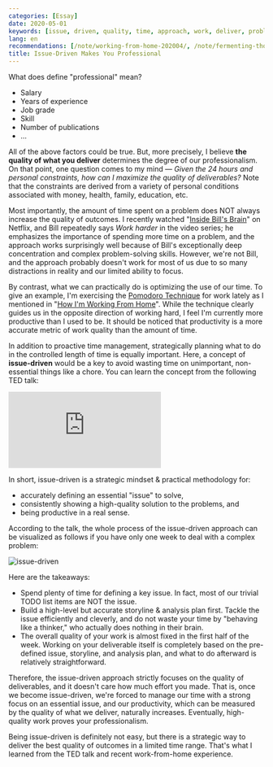 ```yaml
---
categories: [Essay]
date: 2020-05-01
keywords: [issue, driven, quality, time, approach, work, deliver, problem, home, productivity]
lang: en
recommendations: [/note/working-from-home-202004/, /note/fermenting-thoughts/, /note/hugo-markdown-and-mathjax/]
title: Issue-Driven Makes You Professional
---
```


What does define "professional" mean? 

- Salary
- Years of experience
- Job grade
- Skill
- Number of publications
- ...

All of the above factors could be true. But, more precisely, I believe **the quality of what you deliver** determines the degree of our professionalism. On that point, one question comes to my mind &mdash; *Given the 24 hours and personal constraints, how can I maximize the quality of deliverables?* Note that the constraints are derived from a variety of personal conditions associated with money, health, family, education, etc.

Most importantly, the amount of time spent on a problem does NOT always increase the quality of outcomes. I recently watched "[Inside Bill's Brain](https://www.netflix.com/title/80184771)" on Netflix, and Bill repeatedly says *Work harder* in the video series; he emphasizes the importance of spending more time on a problem, and the approach works surprisingly well because of Bill's exceptionally deep concentration and complex problem-solving skills. However, we're not Bill, and the approach probably doesn't work for most of us due to so many distractions in reality and our limited ability to focus.

By contrast, what we can practically do is optimizing the use of our time. To give an example, I'm exercising the [Pomodoro Technique](https://en.wikipedia.org/wiki/Pomodoro_Technique) for work lately as I mentioned in "[How I'm Working From Home](/note/working-from-home-202004/)". While the technique clearly guides us in the opposite direction of working hard, I feel I'm currently more productive than I used to be. It should be noticed that productivity is a more accurate metric of work quality than the amount of time.

In addition to proactive time management, strategically planning what to do in the controlled length of time is equally important. Here, a concept of **issue-driven** would be a key to avoid wasting time on unimportant, non-essential things like a chore. You can learn the concept from the following TED talk:

<span class="iframe-container">
    <iframe src="https://www.youtube.com/embed/PMQBcNcb8YE" frameborder="0" allow="accelerometer; autoplay; encrypted-media; gyroscope; picture-in-picture" allowfullscreen></iframe>
</span>

In short, issue-driven is a strategic mindset & practical methodology for: 

- accurately defining an essential "issue" to solve, 
- consistently showing a high-quality solution to the problems, and 
- being productive in a real sense.

According to the talk, the whole process of the issue-driven approach can be visualized as follows if you have only one week to deal with a complex problem:

![issue-driven](/images/issue-driven/issue-driven.png)

Here are the takeaways:

- Spend plenty of time for defining a key issue. In fact, most of our trivial TODO list items are NOT the issue.
- Build a high-level but accurate storyline & analysis plan first. Tackle the issue efficiently and cleverly, and do not waste your time by "behaving like a thinker," who actually does nothing in their brain.
- The overall quality of your work is almost fixed in the first half of the week. Working on your deliverable itself is completely based on the pre-defined issue, storyline, and analysis plan, and what to do afterward is relatively straightforward.

Therefore, the issue-driven approach strictly focuses on the quality of deliverables, and it doesn't care how much effort you made. That is, once we become issue-driven, we're forced to manage our time with a strong focus on an essential issue, and our productivity, which can be measured by the quality of what we deliver, naturally increases. Eventually, high-quality work proves your professionalism.

Being issue-driven is definitely not easy, but there is a strategic way to deliver the best quality of outcomes in a limited time range. That's what I learned from the TED talk and recent work-from-home experience.
